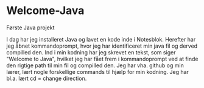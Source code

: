 # Welcome-Java
Første Java projekt

I dag har jeg installeret Java og lavet en kode inde i Notesblok. Herefter har jeg åbnet kommandoprompt, hvor jeg har identificeret min java fil og derved compilled den. 
Ind i min kodning har jeg skrevet en tekst, som siger "Welcome to Java", hvilket jeg har fået frem i kommandoprompt ved at finde den rigtige path til min fil og compilled den.
Jeg har vha. github og min lærer, lært nogle forskellige commands til hjælp for min kodning. Jeg har bl.a. lært cd = change direction.
